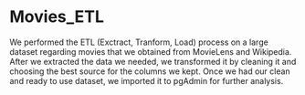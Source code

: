 # Movies_ETL
We performed the ETL (Exctract, Tranform, Load) process on a large dataset regarding movies that we obtained from MovieLens and Wikipedia. After we extracted the data we needed, we transformed it by cleaning it and choosing the best source for the columns we kept. Once we had our clean and ready to use dataset, we imported it to pgAdmin for further analysis.
